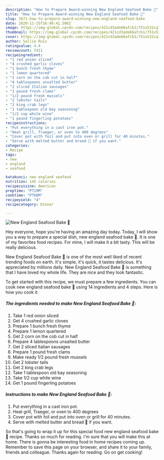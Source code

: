 ```yaml
---
description: "How to Prepare Award-winning New England Seafood Bake 🦞"
title: "How to Prepare Award-winning New England Seafood Bake 🦞"
slug: 2671-how-to-prepare-award-winning-new-england-seafood-bake
date: 2020-11-25T16:49:41.506Z
image: https://img-global.cpcdn.com/recipes/421cd3ade66afcb1/751x532cq70/new-england-seafood-bake-🦞-recipe-main-photo.jpg
thumbnail: https://img-global.cpcdn.com/recipes/421cd3ade66afcb1/751x532cq70/new-england-seafood-bake-🦞-recipe-main-photo.jpg
cover: https://img-global.cpcdn.com/recipes/421cd3ade66afcb1/751x532cq70/new-england-seafood-bake-🦞-recipe-main-photo.jpg
author: Sallie Ruiz
ratingvalue: 4.4
reviewcount: 7411
recipeingredient:
- "1 red onion sliced"
- "4 crushed garlic cloves"
- "1 bunch fresh thyme"
- "1 lemon quartered"
- "2 corn on the cob cut in half"
- "4 tablespoons unsalted butter"
- "2 sliced Italian sausages"
- "1 pound fresh clams"
- "1/2 pound fresh mussels"
- "2 lobster tails"
- "2 king crab legs"
- "1 tablespoon old bay seasoning"
- "1/2 cup white wine"
- "1 pound fingerling potatoes"
recipeinstructions:
- "Put everything in a cast iron pot."
- "Heat grill, Traeger, or oven to 400 degrees"
- "Cover pot with foil and put into oven or grill for 40 minutes."
- "Serve with melted butter and bread 🥖 if you want."
categories:
- Recipe
tags:
- new
- england
- seafood

katakunci: new england seafood 
nutrition: 145 calories
recipecuisine: American
preptime: "PT19M"
cooktime: "PT60M"
recipeyield: "4"
recipecategory: Dinner

---
```



![New England Seafood Bake 🦞](https://img-global.cpcdn.com/recipes/421cd3ade66afcb1/751x532cq70/new-england-seafood-bake-🦞-recipe-main-photo.jpg)

Hey everyone, hope you're having an amazing day today. Today, I will show you a way to prepare a special dish, new england seafood bake 🦞. It is one of my favorites food recipes. For mine, I will make it a bit tasty. This will be really delicious.

New England Seafood Bake 🦞 is one of the most well liked of recent trending foods on earth. It's simple, it's quick, it tastes delicious. It's appreciated by millions daily. New England Seafood Bake 🦞 is something that I have loved my whole life. They are nice and they look fantastic.




To get started with this recipe, we must prepare a few ingredients. You can cook new england seafood bake 🦞 using 14 ingredients and 4 steps. Here is how you cook it.

<!--inarticleads1-->

##### The ingredients needed to make New England Seafood Bake 🦞:

1. Take 1 red onion sliced
1. Get 4 crushed garlic cloves
1. Prepare 1 bunch fresh thyme
1. Prepare 1 lemon quartered
1. Get 2 corn on the cob cut in half
1. Prepare 4 tablespoons unsalted butter
1. Get 2 sliced Italian sausages
1. Prepare 1 pound fresh clams
1. Make ready 1/2 pound fresh mussels
1. Get 2 lobster tails
1. Get 2 king crab legs
1. Take 1 tablespoon old bay seasoning
1. Take 1/2 cup white wine
1. Get 1 pound fingerling potatoes




<!--inarticleads2-->

##### Instructions to make New England Seafood Bake 🦞:

1. Put everything in a cast iron pot.
1. Heat grill, Traeger, or oven to 400 degrees
1. Cover pot with foil and put into oven or grill for 40 minutes.
1. Serve with melted butter and bread 🥖 if you want.




So that's going to wrap it up for this special food new england seafood bake 🦞 recipe. Thanks so much for reading. I'm sure that you will make this at home. There is gonna be interesting food in home recipes coming up. Remember to save this page on your browser, and share it to your family, friends and colleague. Thanks again for reading. Go on get cooking!
